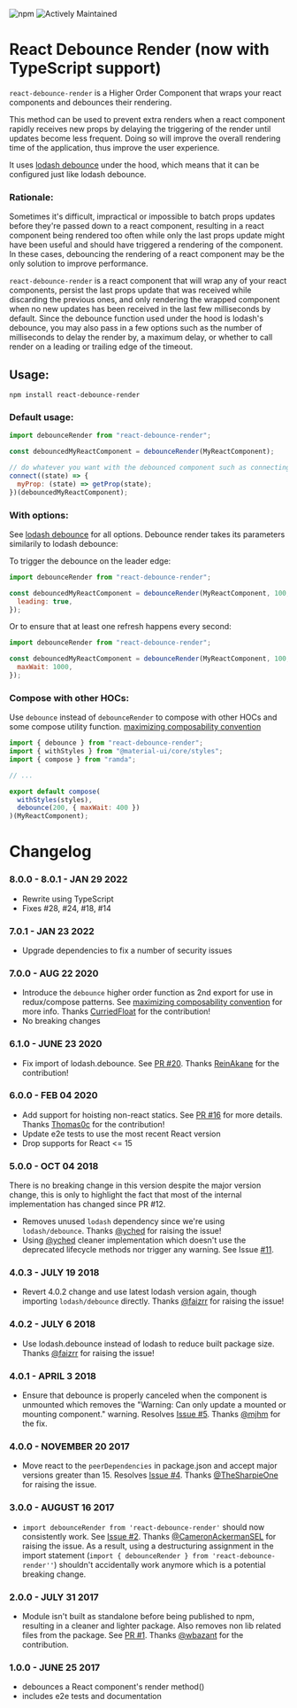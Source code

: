 ![npm](https://img.shields.io/npm/dw/react-debounce-render)
![Actively Maintained](https://img.shields.io/badge/Maintenance%20Level-Actively%20Maintained-green.svg)

# React Debounce Render (now with TypeScript support)

`react-debounce-render` is a Higher Order Component that wraps your react components and debounces their rendering.

This method can be used to prevent extra renders when a react component rapidly receives new props by delaying the triggering of the render until updates become less frequent. Doing so will improve the overall rendering time of the application, thus improve the user experience.

It uses [lodash debounce](https://lodash.com/docs/#debounce) under the hood, which means that it can be configured just like lodash debounce.

### Rationale:

Sometimes it's difficult, impractical or impossible to batch props updates before they're passed down to a react component, resulting in a react component being rendered too often while only the last
props update might have been useful and should have triggered a rendering of the component. In these cases, debouncing the rendering of a react component may be the only solution to improve performance.

`react-debounce-render` is a react component that will wrap any of your react components, persist the last props update that was received while discarding the previous ones,
and only rendering the wrapped component when no new updates has been received in the last few milliseconds by default. Since the debounce function used under the hood
is lodash's debounce, you may also pass in a few options such as the number of milliseconds to delay the render by, a maximum delay, or whether to call render on a leading or trailing edge of the timeout.

## Usage:

```
npm install react-debounce-render
```

### Default usage:

```js
import debounceRender from "react-debounce-render";

const debouncedMyReactComponent = debounceRender(MyReactComponent);

// do whatever you want with the debounced component such as connecting to a redux store:
connect((state) => {
  myProp: (state) => getProp(state);
})(debouncedMyReactComponent);
```

### With options:

See [lodash debounce](https://lodash.com/docs/#debounce) for all options. Debounce render takes its parameters similarily to lodash debounce:

To trigger the debounce on the leader edge:

```js
import debounceRender from "react-debounce-render";

const debouncedMyReactComponent = debounceRender(MyReactComponent, 100, {
  leading: true,
});
```

Or to ensure that at least one refresh happens every second:

```js
import debounceRender from "react-debounce-render";

const debouncedMyReactComponent = debounceRender(MyReactComponent, 100, {
  maxWait: 1000,
});
```

### Compose with other HOCs:

Use `debounce` instead of `debounceRender` to compose with other HOCs and some compose utility function.
[maximizing composability convention](https://reactjs.org/docs/higher-order-components.html#convention-maximizing-composability)

```js
import { debounce } from "react-debounce-render";
import { withStyles } from "@material-ui/core/styles";
import { compose } from "ramda";

// ...

export default compose(
  withStyles(styles),
  debounce(200, { maxWait: 400 })
)(MyReactComponent);
```

# Changelog

### 8.0.0 - 8.0.1 - JAN 29 2022

- Rewrite using TypeScript
- Fixes #28, #24, #18, #14

### 7.0.1 - JAN 23 2022

- Upgrade dependencies to fix a number of security issues

### 7.0.0 - AUG 22 2020

- Introduce the `debounce` higher order function as 2nd export for use in redux/compose patterns. See [maximizing composability convention](https://reactjs.org/docs/higher-order-components.html#convention-maximizing-composability) for more info. Thanks [CurriedFloat](https://github.com/CurriedFloat) for the contribution!
- No breaking changes

### 6.1.0 - JUNE 23 2020

- Fix import of lodash.debounce. See [PR #20](https://github.com/podefr/react-debounce-render/pull/20). Thanks [ReinAkane](https://github.com/ReinAkane) for the contribution!

### 6.0.0 - FEB 04 2020

- Add support for hoisting non-react statics. See [PR #16](https://github.com/podefr/react-debounce-render/pull/16) for more details. Thanks [Thomas0c](https://github.com/Thomas0c) for the contribution!
- Update e2e tests to use the most recent React version
- Drop supports for React <= 15

### 5.0.0 - OCT 04 2018

There is no breaking change in this version despite the major version change, this is only to highlight the fact that most of the internal implementation has changed since PR #12.

- Removes unused `lodash` dependency since we're using `lodash/debounce`. Thanks [@yched](https://github.com/yched) for raising the issue!
- Using [@yched](https://github.com/yched) cleaner implementation which doesn't use the deprecated lifecycle methods nor trigger any warning. See Issue [#11](https://github.com/podefr/react-debounce-render/issues/11).

### 4.0.3 - JULY 19 2018

- Revert 4.0.2 change and use latest lodash version again, though importing `lodash/debounce` directly. Thanks [@faizrr](https://github.com/faizrr) for raising the issue!

### 4.0.2 - JULY 6 2018

- Use lodash.debounce instead of lodash to reduce built package size. Thanks [@faizrr](https://github.com/faizrr) for raising the issue!

### 4.0.1 - APRIL 3 2018

- Ensure that debounce is properly canceled when the component is unmounted which removes the "Warning: Can only update a mounted or mounting component." warning.
  Resolves [Issue #5](https://github.com/podefr/react-debounce-render/issues/5). Thanks [@mjhm](https://github.com/mjhm) for the fix.

### 4.0.0 - NOVEMBER 20 2017

- Move react to the `peerDependencies` in package.json and accept major versions greater than 15. Resolves [Issue #4](https://github.com/podefr/react-debounce-render/issues/4). Thanks [@TheSharpieOne](https://github.com/TheSharpieOne) for raising the issue.

### 3.0.0 - AUGUST 16 2017

- `import debounceRender from 'react-debounce-render'` should now consistently work. See [Issue #2](https://github.com/podefr/react-debounce-render/issues/2). Thanks [@CameronAckermanSEL](https://github.com/CameronAckermanSEL) for raising the issue.
  As a result, using a destructuring assignment in the import statement (`import { debounceRender } from 'react-debounce-render''`) shouldn't accidentally work anymore which is a potential breaking change.

### 2.0.0 - JULY 31 2017

- Module isn't built as standalone before being published to npm, resulting in a cleaner and lighter package. Also removes non lib related files from the package. See [PR #1](https://github.com/podefr/react-debounce-render/pull/1). Thanks [@wbazant](https://github.com/wbazant) for the contribution.

### 1.0.0 - JUNE 25 2017

- debounces a React component's render method()
- includes e2e tests and documentation
